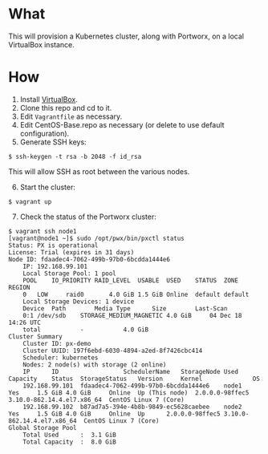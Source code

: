 # What

This will provision a Kubernetes cluster, along with Portworx, on a local VirtualBox instance.

# How

1. Install [VirtualBox](https://www.virtualbox.org/wiki/Downloads).
2. Clone this repo and cd to it.
3. Edit `Vagrantfile` as necessary.
4. Edit CentOS-Base.repo as necessary (or delete to use default configuration).
5. Generate SSH keys:
```
$ ssh-keygen -t rsa -b 2048 -f id_rsa
```
This will allow SSH as root between the various nodes.

6. Start the cluster:
```
$ vagrant up
```

7. Check the status of the Portworx cluster:
```
$ vagrant ssh node1
[vagrant@node1 ~]$ sudo /opt/pwx/bin/pxctl status
Status: PX is operational
License: Trial (expires in 31 days)
Node ID: fdaadec4-7062-499b-97b0-6bcdda1444e6
	IP: 192.168.99.101
 	Local Storage Pool: 1 pool
	POOL	IO_PRIORITY	RAID_LEVEL	USABLE	USED	STATUS	ZONE	REGION
	0	LOW		raid0		4.0 GiB	1.5 GiB	Online	default	default
	Local Storage Devices: 1 device
	Device	Path		Media Type		Size		Last-Scan
	0:1	/dev/sdb	STORAGE_MEDIUM_MAGNETIC	4.0 GiB		04 Dec 18 14:26 UTC
	total			-			4.0 GiB
Cluster Summary
	Cluster ID: px-demo
	Cluster UUID: 197f6ebd-6030-4894-a2ed-8f7426cbc414
	Scheduler: kubernetes
	Nodes: 2 node(s) with storage (2 online)
	IP		ID					SchedulerName	StorageNode	Used	Capacity	Status	StorageStatus	Version		Kernel				OS
	192.168.99.101	fdaadec4-7062-499b-97b0-6bcdda1444e6	node1		Yes		1.5 GiB	4.0 GiB		Online	Up (This node)	2.0.0.0-98ffec5	3.10.0-862.14.4.el7.x86_64	CentOS Linux 7 (Core)
	192.168.99.102	b87ad7a5-394e-4b8b-9849-ec5628caebee	node2		Yes		1.5 GiB	4.0 GiB		Online	Up		2.0.0.0-98ffec5	3.10.0-862.14.4.el7.x86_64	CentOS Linux 7 (Core)
Global Storage Pool
	Total Used    	:  3.1 GiB
	Total Capacity	:  8.0 GiB
```
